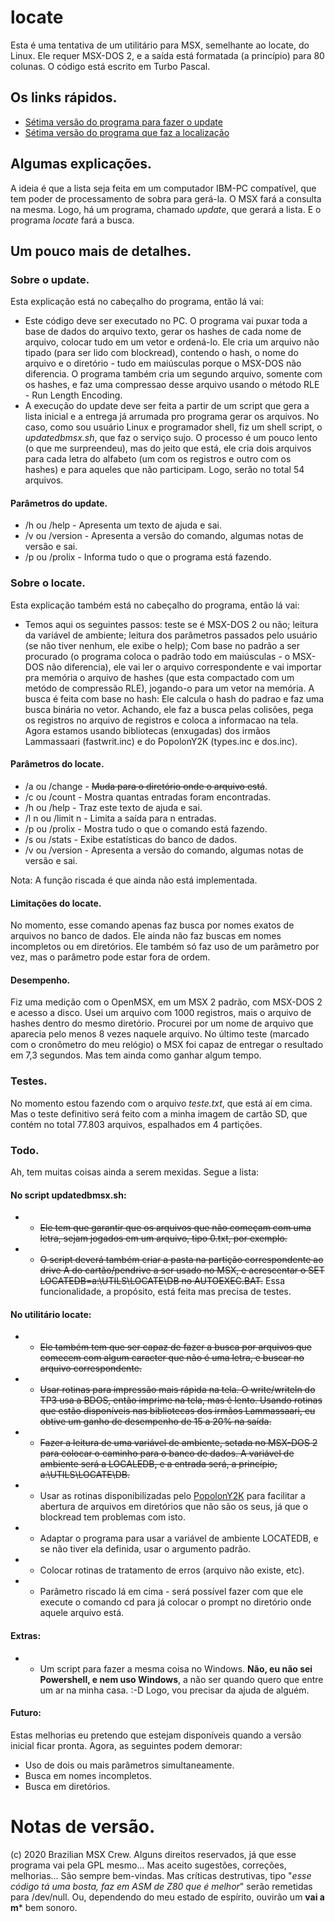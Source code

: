 # locate
Esta é uma tentativa de um utilitário para MSX, semelhante ao locate, do Linux. Ele requer MSX-DOS 2, e a saída está formatada (a princípio) para 80 colunas. O código está escrito em Turbo Pascal.

## Os links rápidos.
- [Sétima versão do programa para fazer o update](update07.pas)
- [Sétima versão do programa que faz a localização](locate07.pas)

## Algumas explicações.
A ideia é que a lista seja feita em um computador IBM-PC compatível, que tem poder de processamento de sobra para gerá-la. O MSX fará a consulta na mesma.
Logo, há um programa, chamado *update*, que gerará a lista. E o programa *locate* fará a busca.

## Um pouco mais de detalhes.

### Sobre o update.
Esta explicação está no cabeçalho do programa, então lá vai:
 - Este código deve ser executado no PC. O programa vai puxar toda a base de dados do arquivo texto, gerar os hashes de cada nome de arquivo, colocar tudo em um vetor e ordená-lo. Ele cria um arquivo não tipado (para ser lido com blockread), contendo o hash, o nome do arquivo e o diretório - tudo em maiúsculas porque o MSX-DOS não diferencia. O programa também cria um segundo arquivo, somente com os hashes, e faz uma compressao desse arquivo usando o método RLE - Run Length Encoding.
 - A execução do update deve ser feita a partir de um script que gera a lista inicial e a entrega já arrumada pro programa gerar os arquivos. No caso, como sou usuário Linux e programador shell, fiz um shell script, o *updatedbmsx.sh*, que faz o serviço sujo. O processo é um pouco lento (o que me surpreendeu), mas do jeito que está, ele cria dois arquivos para cada letra do alfabeto (um com os registros e outro com os hashes) e para aqueles que não participam. Logo, serão no total 54 arquivos.

#### Parâmetros do update.
- /h ou /help - Apresenta um texto de ajuda e sai.
- /v ou /version - Apresenta a versão do comando, algumas notas de versão e sai.
- /p ou /prolix - Informa tudo o que o programa está fazendo.
 
### Sobre o locate.
Esta explicação também está no cabeçalho do programa, então lá vai:
- Temos aqui os seguintes passos: teste se é MSX-DOS 2 ou não; leitura da variável de ambiente; leitura dos parâmetros passados pelo usuário (se não tiver nenhum, ele exibe o help); Com base no padrão a ser procurado (o programa coloca o padrão todo em maiúsculas - o MSX-DOS não diferencia), ele vai ler o arquivo correspondente e vai importar pra memória o arquivo de hashes (que esta compactado com um metódo de compressão RLE), jogando-o para um vetor na memória. A busca é feita com base no hash: Ele calcula o hash do padrao e faz uma busca binária no vetor. Achando, ele faz a busca pelas colisões, pega os registros no arquivo de registros e coloca a informacao na tela. Agora estamos usando bibliotecas (enxugadas) dos irmãos Lammassaari (fastwrit.inc) e do PopolonY2K (types.inc e dos.inc). 

#### Parâmetros do locate.
 - /a ou /change    - ~~Muda para o diretório onde o arquivo está~~.
 - /c ou /count     - Mostra quantas entradas foram encontradas.
 - /h ou /help      - Traz este texto de ajuda e sai.
 - /l n ou /limit n - Limita a saída para n entradas.
 - /p ou /prolix    - Mostra tudo o que o comando está fazendo.
 - /s ou /stats     - Exibe estatísticas do banco de dados.
 - /v ou /version   - Apresenta a versão do comando, algumas notas de versão e sai.

Nota: A função riscada é que ainda não está implementada.

#### Limitações do locate.
No momento, esse comando apenas faz busca por nomes exatos de arquivos no banco de dados. Ele ainda não faz buscas em nomes incompletos ou em diretórios. Ele também só faz uso de um parâmetro por vez, mas o parâmetro pode estar fora de ordem.

#### Desempenho.
Fiz uma medição com o OpenMSX, em um MSX 2 padrão, com MSX-DOS 2 e acesso a disco. Usei um arquivo com 1000 registros, mais o arquivo de hashes dentro do mesmo diretório. Procurei por um nome de arquivo que aparecia pelo menos 8 vezes naquele arquivo. No último teste (marcado com o cronômetro do meu relógio)  o MSX foi capaz de entregar o resultado em 7,3 segundos. Mas tem ainda como ganhar algum tempo.

### Testes.
No momento estou fazendo com o arquivo *teste.txt*, que está aí em cima. Mas o teste definitivo será feito com a minha imagem de cartão SD, que contém no total 77.803 arquivos, espalhados em 4 partições.

### Todo.
Ah, tem muitas coisas ainda a serem mexidas. Segue a lista:

#### No script updatedbmsx.sh:
- - ~~Ele tem que garantir que os arquivos que não começam com uma letra, sejam jogados em um arquivo, tipo 0.txt, por exemplo.~~ 
- - ~~O script deverá também criar a pasta na partição correspondente ao drive A do cartão/pendrive a ser usado no MSX, e acrescentar o SET LOCATEDB=a:\UTILS\LOCATE\DB no AUTOEXEC.BAT.~~ Essa funcionalidade, a propósito, está feita mas precisa de testes.

#### No utilitário locate:
- - ~~Ele também tem que ser capaz de fazer a busca por arquivos que comecem com algum caracter que não é uma letra, e buscar no arquivo correspondente.~~
- - ~~Usar rotinas para impressão mais rápida na tela. O write/writeln do TP3 usa a BDOS, então imprime na tela, mas é lento. Usando rotinas que estão disponíveis nas bibliotecas dos irmãos Lammassaari, eu obtive um ganho de desempenho de 15 a 20% na saída.~~
- - ~~Fazer a leitura de uma variável de ambiente, setada no MSX-DOS 2 para colocar o caminho para o banco de dados. A variável de ambiente será a LOCALEDB, e a entrada será, a princípio, a:\UTILS\LOCATE\DB.~~
- - Usar as rotinas disponibilizadas pelo [PopolonY2K](https://sourceforge.net/projects/oldskooltech/) para facilitar a abertura de arquivos em diretórios que não são os seus, já que o blockread tem problemas com isto.
- - Adaptar o programa para usar a variável de ambiente LOCATEDB, e se não tiver ela definida, usar o argumento padrão.
- - Colocar rotinas de tratamento de erros (arquivo não existe, etc).
- - Parâmetro riscado lá em cima - será possível fazer com que ele execute o comando cd para já colocar o prompt no diretório onde aquele arquivo está.

#### Extras:
- - Um script para fazer a mesma coisa no Windows. **Não, eu não sei Powershell, e nem uso Windows**, a não ser quando quero que entre um ar na minha casa. :-D Logo, vou precisar da ajuda de alguém. 

#### Futuro:
Estas melhorias eu pretendo que estejam disponíveis quando a versão inicial ficar pronta. Agora, as seguintes podem demorar:
 - Uso de dois ou mais parâmetros simultaneamente.
 - Busca em nomes incompletos.
 - Busca em diretórios.

# Notas de versão.
(c) 2020 Brazilian MSX Crew. Alguns direitos reservados, já que esse programa vai pela GPL mesmo... Mas aceito sugestões, correções, melhorias... São sempre bem-vindas. Mas críticas destrutivas, tipo "*esse código tá uma bosta, faz em ASM de Z80 que é melhor*" serão remetidas para /dev/null. Ou, dependendo do meu estado de espírito, ouvirão um **vai a m*** bem sonoro.

